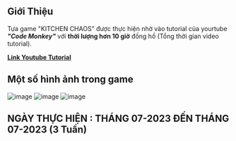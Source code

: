 ## Giới Thiệu
Tựa game "KITCHEN CHAOS" được thực hiện nhờ vào tutorial của yourtube _**"Code Monkey"**_ với **thời lượng hơn 10 giờ** đồng hồ (Tổng thời gian video tutorial).

[**Link Youtube Tutorial**](https://www.youtube.com/watch?v=AmGSEH7QcDg&t=1s) <p>

## Một số hình ảnh trong game
![image](https://github.com/IAmMinhKhoa/KitchenChaos/assets/88275892/a516c447-d0fb-4b51-b43b-f8af9db00e7e)
![image](https://github.com/IAmMinhKhoa/KitchenChaos/assets/88275892/30a7bb09-afb9-40da-8ce1-977df9de9559)
![image](https://github.com/IAmMinhKhoa/KitchenChaos/assets/88275892/ac504ff4-61ff-4fea-9f7b-fde272c69690)

## NGÀY THỰC HIỆN : THÁNG 07-2023 ĐẾN THÁNG 07-2023 (3 Tuần)
